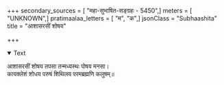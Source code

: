 +++
secondary_sources = [ "महा-सुभाषित-सङ्ग्रहः - 5450",]
meters = [ "UNKNOWN",]
pratimaalaa_letters = [ "म", "क",]
jsonClass = "Subhaashita"
title = "आशासरसीं शोषय"

+++

<details open><summary>Text</summary>

आशासरसीं शोषय तपसा तन्मध्यस्थः पोषय मनसा।  
कायक्लेशं शोधय परुषं शिथिलय परमब्रह्मणि कलुषम्॥
</details>
